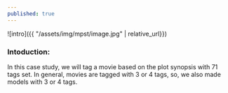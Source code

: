 ```yaml
---
published: true
---
```

![intro]({{ "/assets/img/mpst/image.jpg" | relative_url}})

### Intoduction:

In this case study, we will tag a movie based on the plot synopsis with 71 tags set. In general, movies are tagged with 3 or 4 tags, so, we also made models with 3 or 4 tags.
